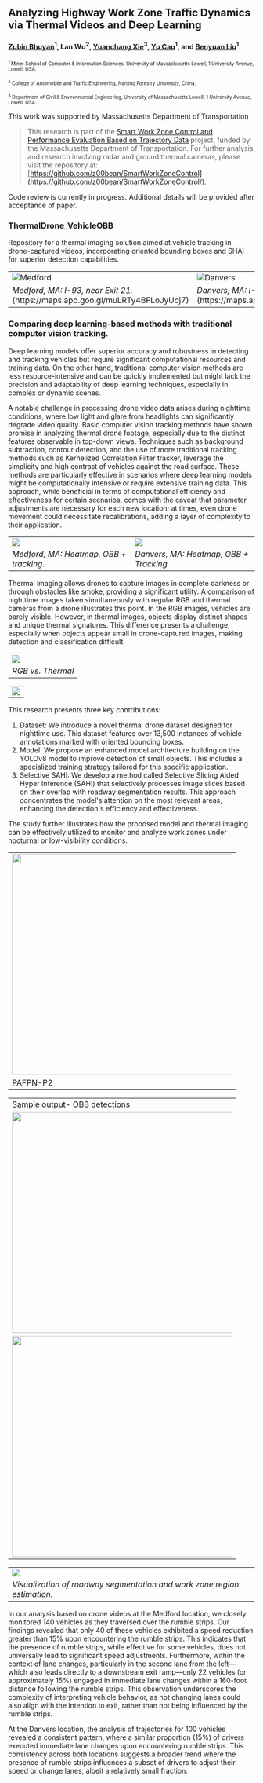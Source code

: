 ## Analyzing Highway Work Zone Traffic Dynamics via Thermal Videos and Deep Learning
#### [Zubin Bhuyan](https://cs.uml.edu/~zbhuyan/)<sup>1</sup>, Lan Wu<sup>2</sup>, [Yuanchang Xie](https://www.uml.edu/engineering/civil-environmental/faculty/xie-yuanchang.aspx)<sup>3</sup>, [Yu Cao](https://www.uml.edu/sciences/computer-science/people/cao-yu.aspx)<sup>1</sup>, and [Benyuan Liu](https://www.uml.edu/research/chords/faculty/liu-benyuan.aspx)<sup>1</sup>.

<sup><sub>
<sup>1</sup> Miner School of Computer \& Information Sciences, University of Massachusetts Lowell, 1 University Avenue, Lowell, USA.
</sup></sub>

<sup><sub>
<sup>2</sup> College of Automobile and Traffic Engineering, Nanjing Forestry University, China.
</sup></sub>

<sup><sub>
<sup>3</sup> Department of Civil \& Environmental Engineering, University of Massachusetts Lowell, 1 University Avenue, Lowell, USA.
</sup></sub>


This work was supported by Massachusetts Department of Transportation

> This research is part of the [Smart Work Zone Control and Performance Evaluation Based on Trajectory Data](https://www.mass.gov/doc/smart-work-zone-control-and-performance-evaluation-based-on-trajectory-data/) project, funded by the Massachusetts Department of Transportation. For further analysis and research involving radar and ground thermal cameras, please visit the repository at: [https://github.com/z00bean/SmartWorkZoneControl](https://github.com/z00bean/SmartWorkZoneControl/).


Code review is currently in progress. Additional details will be provided after acceptance of paper.



### ThermalDrone_VehicleOBB
Repository for a thermal imaging solution aimed at vehicle tracking in drone-captured videos, incorporating oriented bounding boxes and SHAI for superior detection capabilities.



<table>
  <tr>
    <td> <img src="images_videos_gif/video-samples-OBB/DJI_20230523223312_0003_T-10_55-11_55-COMP-ezgif.com-video-to-gif-converter-2.gif"  alt="Medford" ></td>
    <td> <img src="images_videos_gif/video-samples-OBB/DJI_20230531200344_0001_T-clip_vid2-ezgif.com-video-to-gif-converter.gif" alt="Danvers" ></td>
   </tr> 
   <tr>
      <td><i>Medford, MA: I-93, near Exit 21.</i> (https://maps.app.goo.gl/muLRTy4BFLoJyUoj7) </td>
      <td><i>Danvers, MA: I-93, near Exit 10.</i> (https://maps.app.goo.gl/j4ysifxbs8VmehxP6) </td>
  </tr>
</table>

### Comparing deep learning-based methods with traditional computer vision tracking. 
Deep learning models offer superior accuracy and robustness in detecting and tracking vehicles but require significant computational resources and training data. On the other hand, traditional computer vision methods are less resource-intensive and can be quickly implemented but might lack the precision and adaptability of deep learning techniques, especially in complex or dynamic scenes. 

A notable challenge in processing drone video data arises during nighttime conditions, where low light and glare from headlights can significantly degrade video quality. Basic computer vision tracking methods have shown promise in analyzing thermal drone footage, especially due to the distinct features observable in top-down views. Techniques such as background subtraction, contour detection, and the use of more traditional tracking methods such as Kernelized Correlation Filter tracker, leverage the simplicity and high contrast of vehicles against the road surface. These methods are particularly effective in scenarios where deep learning models might be computationally intensive or require extensive training data. This approach, while beneficial in terms of computational efficiency and effectiveness for certain scenarios, comes with the caveat that parameter adjustments are necessary for each new location; at times, even drone movement could necessitate recalibrations, adding a layer of complexity to their application.

<table>
  <tr>
    <td> <img src="images_videos_gif/heatmap_vid/DJI_20230523223312_0003_T-CLIP1-full-heatmap-ezgif.com-video-to-gif-converter.gif"></td>
    <td> <img src="images_videos_gif/heatmap_vid/DJI_0001-heatmap-clip_vid1-ezgif.com-video-to-gif-converter.gif" ></td>
   </tr> 
   <tr>
      <td><i>Medford, MA: Heatmap, OBB + tracking. </i> </td>
      <td><i>Danvers, MA: Heatmap, OBB + Tracking. </i> </td>
  </tr>
</table>


Thermal imaging allows drones to capture images in complete darkness or through obstacles like smoke, providing a significant utility. A comparison of nighttime images taken simultaneously with regular RGB and thermal cameras from a drone illustrates this point. In the RGB images, vehicles are barely visible. However, in thermal images, objects display distinct shapes and unique thermal signatures. This difference presents a challenge, especially when objects appear small in drone-captured images, making detection and classification difficult.
<table>
  <tr>
    <td> 
      <img src="images_videos_gif/images/RGB-Thermal_samples.jpg"></td>
   </tr> 
   <tr>
      <td><i>RGB vs. Thermal </i> </td>
  </tr>
</table>
<table>
  <tr>
    <td> 
      <img src="images_videos_gif/images/schedule-recording-drone.png"></td>
   </tr> 
</table>

This research presents three key contributions:
<ol>
  <li>
Dataset: We introduce a novel thermal drone dataset designed for nighttime use. This dataset features over 13,500 instances of vehicle annotations marked with oriented bounding boxes.
    </li>
    <li>
Model: We propose an enhanced model architecture building on the YOLOv8 model to improve detection of small objects. This includes a specialized training strategy tailored for this specific application.
      </li>
      <li>
Selective SAHI: We develop a method called Selective Slicing Aided Hyper Inference (SAHI) that selectively processes image slices based on their overlap with roadway segmentation results. This approach concentrates the model's attention on the most relevant areas, enhancing the detection's efficiency and effectiveness.
        </li> </ol>
The study further illustrates how the proposed model and thermal imaging can be effectively utilized to monitor and analyze work zones under nocturnal or low-visibility conditions.

<table>
  <tr>
    <td> 
      <img src="images_videos_gif/images/PAFPN-P2.jpg" width="450"></td>
   </tr> 
  <tr><td>PAFPN-P2</td></tr>
</table>

<table>
  
  <tr><td>Sample output- OBB detections</td></tr>
  <tr>
    <td> 
      <img src="images_videos_gif/images/DJI_20230531200344_0001_T-1_45-2_15-039.jpg" width="450"></td>
   </tr> 
    <tr>
    <td> 
      <img src="images_videos_gif/images/DJI_0009-5_55-6_30-008.jpg" width="450"></td>
   </tr> 
</table>

<table>
  <tr>
    <td> <img src="images_videos_gif/images/viz-roadway-drum.jpg" ></td>
   </tr> 
   <tr>
      <td><i>Visualization of roadway segmentation and work zone region estimation. </td>
  </tr>
</table>


In our analysis based on drone videos at the Medford location, we closely monitored 140 vehicles as they traversed over the rumble strips. Our findings revealed that only 40 of these vehicles exhibited a speed reduction greater than 15% upon encountering the rumble strips. This indicates that the presence of rumble strips, while effective for some vehicles, does not universally lead to significant speed adjustments. Furthermore, within the context of lane changes, particularly in the second lane from the left—which also leads directly to a downstream exit ramp—only 22 vehicles (or approximately 15%) engaged in immediate lane changes within a 160-foot distance following the rumble strips. This observation underscores the complexity of interpreting vehicle behavior, as not changing lanes could also align with the intention to exit, rather than not being influenced by the rumble strips.

At the Danvers location, the analysis of trajectories for 100 vehicles revealed a consistent pattern, where a similar proportion (15%) of drivers executed immediate lane changes upon encountering rumble strips. This consistency across both locations suggests a broader trend where the presence of rumble strips influences a subset of drivers to adjust their speed or change lanes, albeit a relatively small fraction. 
